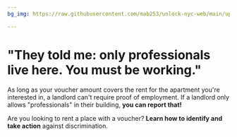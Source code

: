 ```yaml
---
bg_img: https://raw.githubusercontent.com/mab253/unlock-nyc-web/main/uploads/storytelling_website-4.png

---
```

# "They told me: only professionals live here. You must be working."

As long as your voucher amount covers the rent for the apartment you're interested in, a landlord can't require proof of employment. If a landlord only allows "professionals" in their building, **you can report that!**

Are you looking to rent a place with a voucher? **Learn how to identify and take action** against discrimination.